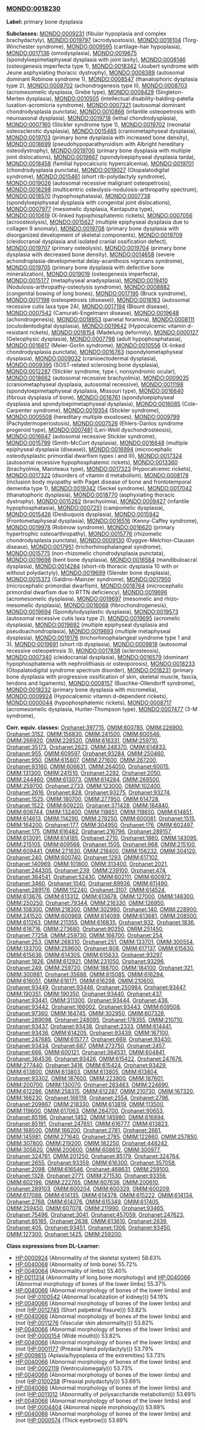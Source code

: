
### [MONDO:0018230](http://purl.obolibrary.org/obo/MONDO_0018230)
**Label:** primary bone dysplasia

**Subclasses:** [MONDO:0009231](http://purl.obolibrary.org/obo/MONDO_0009231) (fibular hypoplasia and complex brachydactyly), [MONDO:0019797](http://purl.obolibrary.org/obo/MONDO_0019797) (acrodysostosis), [MONDO:0018104](http://purl.obolibrary.org/obo/MONDO_0018104) (Torg-Winchester syndrome), [MONDO:0009595](http://purl.obolibrary.org/obo/MONDO_0009595) (cartilage-hair hypoplasia), [MONDO:0017136](http://purl.obolibrary.org/obo/MONDO_0017136) (omodysplasia), [MONDO:0019675](http://purl.obolibrary.org/obo/MONDO_0019675) (spondyloepimetaphyseal dysplasia with joint laxity), [MONDO:0008146](http://purl.obolibrary.org/obo/MONDO_0008146) (osteogenesis imperfecta type 1), [MONDO:0018342](http://purl.obolibrary.org/obo/MONDO_0018342) (Joubert syndrome with Jeune asphyxiating thoracic dystrophy), [MONDO:0008389](http://purl.obolibrary.org/obo/MONDO_0008389) (autosomal dominant Robinow syndrome 1), [MONDO:0008547](http://purl.obolibrary.org/obo/MONDO_0008547) (thanatophoric dysplasia type 2), [MONDO:0008702](http://purl.obolibrary.org/obo/MONDO_0008702) (achondrogenesis type II), [MONDO:0008703](http://purl.obolibrary.org/obo/MONDO_0008703) (acromesomelic dysplasia, Grebe type), [MONDO:0008429](http://purl.obolibrary.org/obo/MONDO_0008429) (Singleton-Merten dysplasia), [MONDO:0010505](http://purl.obolibrary.org/obo/MONDO_0010505) (intellectual disability-balding-patella luxation-acromicria syndrome), [MONDO:0007321](http://purl.obolibrary.org/obo/MONDO_0007321) (autosomal dominant chondrodysplasia punctata), [MONDO:0010866](http://purl.obolibrary.org/obo/MONDO_0010866) (infantile osteopetrosis with neuroaxonal dysplasia), [MONDO:0019718](http://purl.obolibrary.org/obo/MONDO_0019718) (lethal chondrodysplasia), [MONDO:0007160](http://purl.obolibrary.org/obo/MONDO_0007160) (Stickler syndrome type 1), [MONDO:0019702](http://purl.obolibrary.org/obo/MONDO_0019702) (neonatal osteosclerotic dysplasia), [MONDO:0015465](http://purl.obolibrary.org/obo/MONDO_0015465) (craniometaphyseal dysplasia), [MONDO:0019703](http://purl.obolibrary.org/obo/MONDO_0019703) (primary bone dysplasia with increased bone density), [MONDO:0018699](http://purl.obolibrary.org/obo/MONDO_0018699) (pseudohypoparathyroidism with Albright hereditary osteodystrophy), [MONDO:0019700](http://purl.obolibrary.org/obo/MONDO_0019700) (primary bone dysplasia with multiple joint dislocations), [MONDO:0019667](http://purl.obolibrary.org/obo/MONDO_0019667) (spondyloepiphyseal dysplasia tarda), [MONDO:0018458](http://purl.obolibrary.org/obo/MONDO_0018458) (familial hypocalciuric hypercalcemia), [MONDO:0019701](http://purl.obolibrary.org/obo/MONDO_0019701) (chondrodysplasia punctata), [MONDO:0019027](http://purl.obolibrary.org/obo/MONDO_0019027) (Otopalatodigital syndrome), [MONDO:0015461](http://purl.obolibrary.org/obo/MONDO_0015461) (short rib-polydactyly syndrome), [MONDO:0019026](http://purl.obolibrary.org/obo/MONDO_0019026) (autosomal recessive malignant osteopetrosis), [MONDO:0018298](http://purl.obolibrary.org/obo/MONDO_0018298) (multicentric osteolysis-nodulosis-arthropathy spectrum), [MONDO:0018570](http://purl.obolibrary.org/obo/MONDO_0018570) (hypophosphatasia), [MONDO:0007738](http://purl.obolibrary.org/obo/MONDO_0007738) (spondyloepiphyseal dysplasia with congenital joint dislocations), [MONDO:0007977](http://purl.obolibrary.org/obo/MONDO_0007977) (mesomelic dysplasia, Kantaputra type), [MONDO:0010619](http://purl.obolibrary.org/obo/MONDO_0010619) (X-linked hypophosphatemic rickets), [MONDO:0007056](http://purl.obolibrary.org/obo/MONDO_0007056) (acroosteolysis), [MONDO:0015627](http://purl.obolibrary.org/obo/MONDO_0015627) (multiple epiphyseal dysplasia due to collagen 9 anomaly), [MONDO:0019708](http://purl.obolibrary.org/obo/MONDO_0019708) (primary bone dysplasia with disorganized development of skeletal components), [MONDO:0019709](http://purl.obolibrary.org/obo/MONDO_0019709) (cleidocranial dysplasia and isolated cranial ossification defect), [MONDO:0019707](http://purl.obolibrary.org/obo/MONDO_0019707) (primary osteolysis), [MONDO:0019704](http://purl.obolibrary.org/obo/MONDO_0019704) (primary bone dysplasia with decreased bone density), [MONDO:0014658](http://purl.obolibrary.org/obo/MONDO_0014658) (severe achondroplasia-developmental delay-acanthosis nigricans syndrome), [MONDO:0019705](http://purl.obolibrary.org/obo/MONDO_0019705) (primary bone dysplasia with defective bone mineralization), [MONDO:0019019](http://purl.obolibrary.org/obo/MONDO_0019019) (osteogenesis imperfecta), [MONDO:0015177](http://purl.obolibrary.org/obo/MONDO_0015177) (metaphyseal anadysplasia), [MONDO:0019410](http://purl.obolibrary.org/obo/MONDO_0019410) (Nodulosis-arthropathy-osteolysis syndrome), [MONDO:0008882](http://purl.obolibrary.org/obo/MONDO_0008882) (congenital bowing of long bones), [MONDO:0017195](http://purl.obolibrary.org/obo/MONDO_0017195) (Bruck syndrome), [MONDO:0017198](http://purl.obolibrary.org/obo/MONDO_0017198) (osteopetrosis (disease)), [MONDO:0018163](http://purl.obolibrary.org/obo/MONDO_0018163) (autosomal recessive cutis laxa type 2A), [MONDO:0017194](http://purl.obolibrary.org/obo/MONDO_0017194) (Blount disease), [MONDO:0007542](http://purl.obolibrary.org/obo/MONDO_0007542) (Camurati-Engelmann disease), [MONDO:0019648](http://purl.obolibrary.org/obo/MONDO_0019648) (achondrogenesis), [MONDO:0018953](http://purl.obolibrary.org/obo/MONDO_0018953) (parietal foramina), [MONDO:0008111](http://purl.obolibrary.org/obo/MONDO_0008111) (oculodentodigital dysplasia), [MONDO:0019642](http://purl.obolibrary.org/obo/MONDO_0019642) (Hypocalcemic vitamin d-resistant rickets), [MONDO:0018154](http://purl.obolibrary.org/obo/MONDO_0018154) (Madelung deformity), [MONDO:0000127](http://purl.obolibrary.org/obo/MONDO_0000127) (Geleophysic dysplasia), [MONDO:0007798](http://purl.obolibrary.org/obo/MONDO_0007798) (adult hypophosphatasia), [MONDO:0016817](http://purl.obolibrary.org/obo/MONDO_0016817) (Meier-Gorlin syndrome), [MONDO:0010556](http://purl.obolibrary.org/obo/MONDO_0010556) (X-linked chondrodysplasia punctata), [MONDO:0016763](http://purl.obolibrary.org/obo/MONDO_0016763) (spondylometaphyseal dysplasia), [MONDO:0009032](http://purl.obolibrary.org/obo/MONDO_0009032) (cranioectodermal dysplasia), [MONDO:0009395](http://purl.obolibrary.org/obo/MONDO_0009395) (SOST-related sclerosing bone dysplasia), [MONDO:0012287](http://purl.obolibrary.org/obo/MONDO_0012287) (Stickler syndrome, type i, nonsyndromic ocular), [MONDO:0018662](http://purl.obolibrary.org/obo/MONDO_0018662) (autosomal recessive brachyolmia), [MONDO:0009035](http://purl.obolibrary.org/obo/MONDO_0009035) (craniometaphyseal dysplasia, autosomal recessive), [MONDO:0011198](http://purl.obolibrary.org/obo/MONDO_0011198) (spondyloepimetaphyseal dysplasia, Missouri type), [MONDO:0016640](http://purl.obolibrary.org/obo/MONDO_0016640) (fibrous dysplasia of bone), [MONDO:0016761](http://purl.obolibrary.org/obo/MONDO_0016761) (spondyloepiphyseal dysplasia and spondyloepimetaphyseal dysplasia), [MONDO:0016085](http://purl.obolibrary.org/obo/MONDO_0016085) (Cole-Carpenter syndrome), [MONDO:0019354](http://purl.obolibrary.org/obo/MONDO_0019354) (Stickler syndrome), [MONDO:0005508](http://purl.obolibrary.org/obo/MONDO_0005508) (hereditary multiple exostoses), [MONDO:0009799](http://purl.obolibrary.org/obo/MONDO_0009799) (Pachydermoperiostosis), [MONDO:0007526](http://purl.obolibrary.org/obo/MONDO_0007526) (Ehlers-Danlos syndrome progeroid type), [MONDO:0007481](http://purl.obolibrary.org/obo/MONDO_0007481) (Leri-Weill dyschondrosteosis), [MONDO:0016647](http://purl.obolibrary.org/obo/MONDO_0016647) (autosomal recessive Stickler syndrome), [MONDO:0015799](http://purl.obolibrary.org/obo/MONDO_0015799) (Smith-McCort dysplasia), [MONDO:0016648](http://purl.obolibrary.org/obo/MONDO_0016648) (multiple epiphyseal dysplasia (disease)), [MONDO:0016994](http://purl.obolibrary.org/obo/MONDO_0016994) (microcephalic osteodysplastic primordial dwarfism types i and III), [MONDO:0017324](http://purl.obolibrary.org/obo/MONDO_0017324) (autosomal recessive hypophosphatemic rickets), [MONDO:0013360](http://purl.obolibrary.org/obo/MONDO_0013360) (brachyolmia, Maroteaux type), [MONDO:0017323](http://purl.obolibrary.org/obo/MONDO_0017323) (Hypocalcemic rickets), [MONDO:0017322](http://purl.obolibrary.org/obo/MONDO_0017322) (disorders of vitamin d metabolism), [MONDO:0008178](http://purl.obolibrary.org/obo/MONDO_0008178) (inclusion body myopathy with Paget disease of bone and frontotemporal dementia type 1), [MONDO:0019342](http://purl.obolibrary.org/obo/MONDO_0019342) (Seckel syndrome), [MONDO:0017042](http://purl.obolibrary.org/obo/MONDO_0017042) (thanatophoric dysplasia), [MONDO:0018770](http://purl.obolibrary.org/obo/MONDO_0018770) (asphyxiating thoracic dystrophy), [MONDO:0015262](http://purl.obolibrary.org/obo/MONDO_0015262) (brachyolmia), [MONDO:0009427](http://purl.obolibrary.org/obo/MONDO_0009427) (infantile hypophosphatasia), [MONDO:0007251](http://purl.obolibrary.org/obo/MONDO_0007251) (campomelic dysplasia), [MONDO:0015426](http://purl.obolibrary.org/obo/MONDO_0015426) (Desbuquois dysplasia), [MONDO:0015942](http://purl.obolibrary.org/obo/MONDO_0015942) (Frontometaphyseal dysplasia), [MONDO:0016516](http://purl.obolibrary.org/obo/MONDO_0016516) (Kenny-Caffey syndrome), [MONDO:0019978](http://purl.obolibrary.org/obo/MONDO_0019978) (Robinow syndrome), [MONDO:0016620](http://purl.obolibrary.org/obo/MONDO_0016620) (primary hypertrophic osteoarthropathy), [MONDO:0015776](http://purl.obolibrary.org/obo/MONDO_0015776) (rhizomelic chondrodysplasia punctata), [MONDO:0009130](http://purl.obolibrary.org/obo/MONDO_0009130) (Dyggve-Melchior-Clausen disease), [MONDO:0017951](http://purl.obolibrary.org/obo/MONDO_0017951) (trichorhinophalangeal syndrome), [MONDO:0015775](http://purl.obolibrary.org/obo/MONDO_0015775) (non-rhizomelic chondrodysplasia punctata), [MONDO:0019698](http://purl.obolibrary.org/obo/MONDO_0019698) (bent bone dysplasia), [MONDO:0016584](http://purl.obolibrary.org/obo/MONDO_0016584) (mandibuloacral dysplasia), [MONDO:0014284](http://purl.obolibrary.org/obo/MONDO_0014284) (short-rib thoracic dysplasia 10 with or without polydactyly), [MONDO:0019699](http://purl.obolibrary.org/obo/MONDO_0019699) (Slender bone dysplasia), [MONDO:0015373](http://purl.obolibrary.org/obo/MONDO_0015373) (Saldino-Mainzer syndrome), [MONDO:0017950](http://purl.obolibrary.org/obo/MONDO_0017950) (microcephalic primordial dwarfism), [MONDO:0018764](http://purl.obolibrary.org/obo/MONDO_0018764) (microcephalic primordial dwarfism due to RTTN deficiency), [MONDO:0019696](http://purl.obolibrary.org/obo/MONDO_0019696) (acromesomelic dysplasia), [MONDO:0019697](http://purl.obolibrary.org/obo/MONDO_0019697) (mesomelic and rhizo-mesomelic dysplasia), [MONDO:0016068](http://purl.obolibrary.org/obo/MONDO_0016068) (fibrochondrogenesis), [MONDO:0019694](http://purl.obolibrary.org/obo/MONDO_0019694) (Spondylodysplastic dysplasia), [MONDO:0019573](http://purl.obolibrary.org/obo/MONDO_0019573) (autosomal recessive cutis laxa type 2), [MONDO:0019695](http://purl.obolibrary.org/obo/MONDO_0019695) (acromelic dysplasia), [MONDO:0019692](http://purl.obolibrary.org/obo/MONDO_0019692) (multiple epiphyseal dysplasia and pseudoachondroplasia), [MONDO:0019693](http://purl.obolibrary.org/obo/MONDO_0019693) (multiple metaphyseal dysplasia), [MONDO:0019176](http://purl.obolibrary.org/obo/MONDO_0019176) (trichorhinophalangeal syndrome type 1 and 3), [MONDO:0019691](http://purl.obolibrary.org/obo/MONDO_0019691) (short rib dysplasia), [MONDO:0009818](http://purl.obolibrary.org/obo/MONDO_0009818) (autosomal recessive osteopetrosis 3), [MONDO:0017838](http://purl.obolibrary.org/obo/MONDO_0017838) (sclerosteosis), [MONDO:0007340](http://purl.obolibrary.org/obo/MONDO_0007340) (cleidocranial dysplasia), [MONDO:0016579](http://purl.obolibrary.org/obo/MONDO_0016579) (dominant hypophosphatemia with nephrolithiasis or osteoporosis), [MONDO:0018233](http://purl.obolibrary.org/obo/MONDO_0018233) (Otopalatodigital syndrome spectrum disorder), [MONDO:0018231](http://purl.obolibrary.org/obo/MONDO_0018231) (primary bone dysplasia with progressive ossification of skin, skeletal muscle, fascia, tendons and ligaments), [MONDO:0008157](http://purl.obolibrary.org/obo/MONDO_0008157) (Buschke-Ollendorff syndrome), [MONDO:0018232](http://purl.obolibrary.org/obo/MONDO_0018232) (primary bone dysplasia with micromelia), [MONDO:0009924](http://purl.obolibrary.org/obo/MONDO_0009924) (Hypocalcemic vitamin d-dependent rickets), [MONDO:0000044](http://purl.obolibrary.org/obo/MONDO_0000044) (hypophosphatemic rickets), [MONDO:0008717](http://purl.obolibrary.org/obo/MONDO_0008717) (acromesomelic dysplasia, Hunter-Thompson type), [MONDO:0007477](http://purl.obolibrary.org/obo/MONDO_0007477) (3-M syndrome), 

**Corr. equiv. classes:** [Orphanet:397715](http://www.orpha.net/ORDO/Orphanet_397715), [OMIM:600785](http://purl.obolibrary.org/obo/OMIM_600785), [OMIM:226900](http://purl.obolibrary.org/obo/OMIM_226900), [Orphanet:3152](http://www.orpha.net/ORDO/Orphanet_3152), [OMIM:156830](http://purl.obolibrary.org/obo/OMIM_156830), [OMIM:241500](http://purl.obolibrary.org/obo/OMIM_241500), [OMIM:600546](http://purl.obolibrary.org/obo/OMIM_600546), [OMIM:266920](http://purl.obolibrary.org/obo/OMIM_266920), [OMIM:228520](http://purl.obolibrary.org/obo/OMIM_228520), [OMIM:616331](http://purl.obolibrary.org/obo/OMIM_616331), [OMIM:259710](http://purl.obolibrary.org/obo/OMIM_259710), [Orphanet:35173](http://www.orpha.net/ORDO/Orphanet_35173), [Orphanet:2623](http://www.orpha.net/ORDO/Orphanet_2623), [OMIM:248370](http://purl.obolibrary.org/obo/OMIM_248370), [OMIM:614833](http://purl.obolibrary.org/obo/OMIM_614833), [Orphanet:955](http://www.orpha.net/ORDO/Orphanet_955), [OMIM:609597](http://purl.obolibrary.org/obo/OMIM_609597), [Orphanet:93284](http://www.orpha.net/ORDO/Orphanet_93284), [OMIM:250460](http://purl.obolibrary.org/obo/OMIM_250460), [Orphanet:950](http://www.orpha.net/ORDO/Orphanet_950), [OMIM:615807](http://purl.obolibrary.org/obo/OMIM_615807), [OMIM:271600](http://purl.obolibrary.org/obo/OMIM_271600), [OMIM:267200](http://purl.obolibrary.org/obo/OMIM_267200), [Orphanet:93160](http://www.orpha.net/ORDO/Orphanet_93160), [OMIM:606631](http://purl.obolibrary.org/obo/OMIM_606631), [OMIM:264050](http://purl.obolibrary.org/obo/OMIM_264050), [Orphanet:60015](http://www.orpha.net/ORDO/Orphanet_60015), [OMIM:131300](http://purl.obolibrary.org/obo/OMIM_131300), [OMIM:241510](http://purl.obolibrary.org/obo/OMIM_241510), [Orphanet:2292](http://www.orpha.net/ORDO/Orphanet_2292), [Orphanet:2050](http://www.orpha.net/ORDO/Orphanet_2050), [OMIM:244460](http://purl.obolibrary.org/obo/OMIM_244460), [OMIM:613073](http://purl.obolibrary.org/obo/OMIM_613073), [OMIM:614284](http://purl.obolibrary.org/obo/OMIM_614284), [OMIM:269500](http://purl.obolibrary.org/obo/OMIM_269500), [OMIM:259700](http://purl.obolibrary.org/obo/OMIM_259700), [Orphanet:2733](http://www.orpha.net/ORDO/Orphanet_2733), [OMIM:123000](http://purl.obolibrary.org/obo/OMIM_123000), [OMIM:102400](http://purl.obolibrary.org/obo/OMIM_102400), [Orphanet:2616](http://www.orpha.net/ORDO/Orphanet_2616), [Orphanet:828](http://www.orpha.net/ORDO/Orphanet_828), [Orphanet:93275](http://www.orpha.net/ORDO/Orphanet_93275), [Orphanet:93274](http://www.orpha.net/ORDO/Orphanet_93274), [Orphanet:1525](http://www.orpha.net/ORDO/Orphanet_1525), [OMIM:180700](http://purl.obolibrary.org/obo/OMIM_180700), [OMIM:277950](http://purl.obolibrary.org/obo/OMIM_277950), [OMIM:614728](http://purl.obolibrary.org/obo/OMIM_614728), [Orphanet:1522](http://www.orpha.net/ORDO/Orphanet_1522), [OMIM:609220](http://purl.obolibrary.org/obo/OMIM_609220), [Orphanet:371428](http://www.orpha.net/ORDO/Orphanet_371428), [OMIM:184840](http://purl.obolibrary.org/obo/OMIM_184840), [OMIM:606744](http://purl.obolibrary.org/obo/OMIM_606744), [OMIM:132400](http://purl.obolibrary.org/obo/OMIM_132400), [OMIM:118651](http://purl.obolibrary.org/obo/OMIM_118651), [OMIM:118650](http://purl.obolibrary.org/obo/OMIM_118650), [OMIM:614851](http://purl.obolibrary.org/obo/OMIM_614851), [OMIM:614613](http://purl.obolibrary.org/obo/OMIM_614613), [OMIM:114290](http://purl.obolibrary.org/obo/OMIM_114290), [OMIM:278250](http://purl.obolibrary.org/obo/OMIM_278250), [OMIM:600081](http://purl.obolibrary.org/obo/OMIM_600081), [Orphanet:1515](http://www.orpha.net/ORDO/Orphanet_1515), [OMIM:164200](http://purl.obolibrary.org/obo/OMIM_164200), [Orphanet:177](http://www.orpha.net/ORDO/Orphanet_177), [OMIM:304950](http://purl.obolibrary.org/obo/OMIM_304950), [Orphanet:176](http://www.orpha.net/ORDO/Orphanet_176), [OMIM:602497](http://purl.obolibrary.org/obo/OMIM_602497), [Orphanet:175](http://www.orpha.net/ORDO/Orphanet_175), [OMIM:616482](http://purl.obolibrary.org/obo/OMIM_616482), [Orphanet:216796](http://www.orpha.net/ORDO/Orphanet_216796), [Orphanet:289157](http://www.orpha.net/ORDO/Orphanet_289157), [OMIM:613091](http://purl.obolibrary.org/obo/OMIM_613091), [OMIM:614185](http://purl.obolibrary.org/obo/OMIM_614185), [Orphanet:2710](http://www.orpha.net/ORDO/Orphanet_2710), [Orphanet:1860](http://www.orpha.net/ORDO/Orphanet_1860), [OMIM:143095](http://purl.obolibrary.org/obo/OMIM_143095), [OMIM:215105](http://purl.obolibrary.org/obo/OMIM_215105), [OMIM:609566](http://purl.obolibrary.org/obo/OMIM_609566), [Orphanet:1505](http://www.orpha.net/ORDO/Orphanet_1505), [Orphanet:968](http://www.orpha.net/ORDO/Orphanet_968), [OMIM:215100](http://purl.obolibrary.org/obo/OMIM_215100), [OMIM:609441](http://purl.obolibrary.org/obo/OMIM_609441), [OMIM:271630](http://purl.obolibrary.org/obo/OMIM_271630), [OMIM:218400](http://purl.obolibrary.org/obo/OMIM_218400), [OMIM:156232](http://purl.obolibrary.org/obo/OMIM_156232), [OMIM:304120](http://purl.obolibrary.org/obo/OMIM_304120), [Orphanet:240](http://www.orpha.net/ORDO/Orphanet_240), [OMIM:600740](http://purl.obolibrary.org/obo/OMIM_600740), [Orphanet:1293](http://www.orpha.net/ORDO/Orphanet_1293), [OMIM:617102](http://purl.obolibrary.org/obo/OMIM_617102), [Orphanet:140969](http://www.orpha.net/ORDO/Orphanet_140969), [OMIM:101800](http://purl.obolibrary.org/obo/OMIM_101800), [OMIM:313400](http://purl.obolibrary.org/obo/OMIM_313400), [Orphanet:2021](http://www.orpha.net/ORDO/Orphanet_2021), [Orphanet:244305](http://www.orpha.net/ORDO/Orphanet_244305), [Orphanet:239](http://www.orpha.net/ORDO/Orphanet_239), [OMIM:239100](http://purl.obolibrary.org/obo/OMIM_239100), [Orphanet:474](http://www.orpha.net/ORDO/Orphanet_474), [Orphanet:364541](http://www.orpha.net/ORDO/Orphanet_364541), [Orphanet:52430](http://www.orpha.net/ORDO/Orphanet_52430), [OMIM:602111](http://purl.obolibrary.org/obo/OMIM_602111), [OMIM:600972](http://purl.obolibrary.org/obo/OMIM_600972), [Orphanet:3460](http://www.orpha.net/ORDO/Orphanet_3460), [Orphanet:1040](http://www.orpha.net/ORDO/Orphanet_1040), [Orphanet:89936](http://www.orpha.net/ORDO/Orphanet_89936), [OMIM:611490](http://purl.obolibrary.org/obo/OMIM_611490), [Orphanet:289176](http://www.orpha.net/ORDO/Orphanet_289176), [OMIM:112240](http://purl.obolibrary.org/obo/OMIM_112240), [Orphanet:3107](http://www.orpha.net/ORDO/Orphanet_3107), [OMIM:614524](http://purl.obolibrary.org/obo/OMIM_614524), [OMIM:613676](http://purl.obolibrary.org/obo/OMIM_613676), [OMIM:613312](http://purl.obolibrary.org/obo/OMIM_613312), [OMIM:613678](http://purl.obolibrary.org/obo/OMIM_613678), [OMIM:127000](http://purl.obolibrary.org/obo/OMIM_127000), [OMIM:146300](http://purl.obolibrary.org/obo/OMIM_146300), [OMIM:250250](http://purl.obolibrary.org/obo/OMIM_250250), [Orphanet:79344](http://www.orpha.net/ORDO/Orphanet_79344), [OMIM:216330](http://purl.obolibrary.org/obo/OMIM_216330), [OMIM:126950](http://purl.obolibrary.org/obo/OMIM_126950), [OMIM:108300](http://purl.obolibrary.org/obo/OMIM_108300), [OMIM:218300](http://purl.obolibrary.org/obo/OMIM_218300), [OMIM:302960](http://purl.obolibrary.org/obo/OMIM_302960), [Orphanet:140](http://www.orpha.net/ORDO/Orphanet_140), [OMIM:228900](http://purl.obolibrary.org/obo/OMIM_228900), [OMIM:241520](http://purl.obolibrary.org/obo/OMIM_241520), [OMIM:600969](http://purl.obolibrary.org/obo/OMIM_600969), [OMIM:614099](http://purl.obolibrary.org/obo/OMIM_614099), [OMIM:613681](http://purl.obolibrary.org/obo/OMIM_613681), [OMIM:208500](http://purl.obolibrary.org/obo/OMIM_208500), [OMIM:611263](http://purl.obolibrary.org/obo/OMIM_611263), [OMIM:211355](http://purl.obolibrary.org/obo/OMIM_211355), [OMIM:616835](http://purl.obolibrary.org/obo/OMIM_616835), [Orphanet:932](http://www.orpha.net/ORDO/Orphanet_932), [Orphanet:1836](http://www.orpha.net/ORDO/Orphanet_1836), [OMIM:616716](http://purl.obolibrary.org/obo/OMIM_616716), [OMIM:273680](http://purl.obolibrary.org/obo/OMIM_273680), [Orphanet:90350](http://www.orpha.net/ORDO/Orphanet_90350), [OMIM:251450](http://purl.obolibrary.org/obo/OMIM_251450), [Orphanet:77258](http://www.orpha.net/ORDO/Orphanet_77258), [OMIM:259730](http://purl.obolibrary.org/obo/OMIM_259730), [OMIM:166700](http://purl.obolibrary.org/obo/OMIM_166700), [Orphanet:254](http://www.orpha.net/ORDO/Orphanet_254), [Orphanet:253](http://www.orpha.net/ORDO/Orphanet_253), [OMIM:268310](http://purl.obolibrary.org/obo/OMIM_268310), [Orphanet:251](http://www.orpha.net/ORDO/Orphanet_251), [OMIM:133701](http://purl.obolibrary.org/obo/OMIM_133701), [OMIM:300554](http://purl.obolibrary.org/obo/OMIM_300554), [OMIM:133700](http://purl.obolibrary.org/obo/OMIM_133700), [OMIM:259600](http://purl.obolibrary.org/obo/OMIM_259600), [Orphanet:808](http://www.orpha.net/ORDO/Orphanet_808), [OMIM:617137](http://purl.obolibrary.org/obo/OMIM_617137), [OMIM:615630](http://purl.obolibrary.org/obo/OMIM_615630), [OMIM:615636](http://purl.obolibrary.org/obo/OMIM_615636), [OMIM:614305](http://purl.obolibrary.org/obo/OMIM_614305), [OMIM:615633](http://purl.obolibrary.org/obo/OMIM_615633), [Orphanet:93297](http://www.orpha.net/ORDO/Orphanet_93297), [Orphanet:1826](http://www.orpha.net/ORDO/Orphanet_1826), [OMIM:612921](http://purl.obolibrary.org/obo/OMIM_612921), [OMIM:231050](http://purl.obolibrary.org/obo/OMIM_231050), [Orphanet:93296](http://www.orpha.net/ORDO/Orphanet_93296), [Orphanet:249](http://www.orpha.net/ORDO/Orphanet_249), [OMIM:259720](http://purl.obolibrary.org/obo/OMIM_259720), [OMIM:188700](http://purl.obolibrary.org/obo/OMIM_188700), [OMIM:184100](http://purl.obolibrary.org/obo/OMIM_184100), [Orphanet:321](http://www.orpha.net/ORDO/Orphanet_321), [OMIM:300881](http://purl.obolibrary.org/obo/OMIM_300881), [Orphanet:35688](http://www.orpha.net/ORDO/Orphanet_35688), [OMIM:615085](http://purl.obolibrary.org/obo/OMIM_615085), [OMIM:616294](http://purl.obolibrary.org/obo/OMIM_616294), [OMIM:616051](http://purl.obolibrary.org/obo/OMIM_616051), [OMIM:616171](http://purl.obolibrary.org/obo/OMIM_616171), [OMIM:616298](http://purl.obolibrary.org/obo/OMIM_616298), [OMIM:210600](http://purl.obolibrary.org/obo/OMIM_210600), [Orphanet:93449](http://www.orpha.net/ORDO/Orphanet_93449), [Orphanet:93446](http://www.orpha.net/ORDO/Orphanet_93446), [Orphanet:250984](http://www.orpha.net/ORDO/Orphanet_250984), [Orphanet:93447](http://www.orpha.net/ORDO/Orphanet_93447), [OMIM:190351](http://purl.obolibrary.org/obo/OMIM_190351), [OMIM:190350](http://purl.obolibrary.org/obo/OMIM_190350), [Orphanet:93440](http://www.orpha.net/ORDO/Orphanet_93440), [Orphanet:437](http://www.orpha.net/ORDO/Orphanet_437), [Orphanet:93441](http://www.orpha.net/ORDO/Orphanet_93441), [OMIM:311300](http://purl.obolibrary.org/obo/OMIM_311300), [Orphanet:93444](http://www.orpha.net/ORDO/Orphanet_93444), [Orphanet:436](http://www.orpha.net/ORDO/Orphanet_436), [Orphanet:93442](http://www.orpha.net/ORDO/Orphanet_93442), [Orphanet:166002](http://www.orpha.net/ORDO/Orphanet_166002), [Orphanet:93443](http://www.orpha.net/ORDO/Orphanet_93443), [OMIM:609508](http://purl.obolibrary.org/obo/OMIM_609508), [Orphanet:97360](http://www.orpha.net/ORDO/Orphanet_97360), [OMIM:164745](http://purl.obolibrary.org/obo/OMIM_164745), [OMIM:302950](http://purl.obolibrary.org/obo/OMIM_302950), [OMIM:607326](http://purl.obolibrary.org/obo/OMIM_607326), [Orphanet:289098](http://www.orpha.net/ORDO/Orphanet_289098), [Orphanet:248095](http://www.orpha.net/ORDO/Orphanet_248095), [Orphanet:178355](http://www.orpha.net/ORDO/Orphanet_178355), [OMIM:210710](http://purl.obolibrary.org/obo/OMIM_210710), [Orphanet:93437](http://www.orpha.net/ORDO/Orphanet_93437), [Orphanet:93438](http://www.orpha.net/ORDO/Orphanet_93438), [Orphanet:2333](http://www.orpha.net/ORDO/Orphanet_2333), [OMIM:614441](http://purl.obolibrary.org/obo/OMIM_614441), [Orphanet:93436](http://www.orpha.net/ORDO/Orphanet_93436), [OMIM:614205](http://purl.obolibrary.org/obo/OMIM_614205), [Orphanet:93439](http://www.orpha.net/ORDO/Orphanet_93439), [OMIM:167100](http://purl.obolibrary.org/obo/OMIM_167100), [Orphanet:247685](http://www.orpha.net/ORDO/Orphanet_247685), [OMIM:615777](http://purl.obolibrary.org/obo/OMIM_615777), [Orphanet:669](http://www.orpha.net/ORDO/Orphanet_669), [Orphanet:93430](http://www.orpha.net/ORDO/Orphanet_93430), [Orphanet:93434](http://www.orpha.net/ORDO/Orphanet_93434), [Orphanet:667](http://www.orpha.net/ORDO/Orphanet_667), [OMIM:273750](http://purl.obolibrary.org/obo/OMIM_273750), [Orphanet:2457](http://www.orpha.net/ORDO/Orphanet_2457), [Orphanet:666](http://www.orpha.net/ORDO/Orphanet_666), [OMIM:600121](http://purl.obolibrary.org/obo/OMIM_600121), [Orphanet:364531](http://www.orpha.net/ORDO/Orphanet_364531), [OMIM:604841](http://purl.obolibrary.org/obo/OMIM_604841), [Orphanet:364536](http://www.orpha.net/ORDO/Orphanet_364536), [Orphanet:93426](http://www.orpha.net/ORDO/Orphanet_93426), [OMIM:615422](http://purl.obolibrary.org/obo/OMIM_615422), [Orphanet:247676](http://www.orpha.net/ORDO/Orphanet_247676), [OMIM:277440](http://purl.obolibrary.org/obo/OMIM_277440), [Orphanet:3416](http://www.orpha.net/ORDO/Orphanet_3416), [OMIM:615424](http://purl.obolibrary.org/obo/OMIM_615424), [Orphanet:93429](http://www.orpha.net/ORDO/Orphanet_93429), [OMIM:613800](http://purl.obolibrary.org/obo/OMIM_613800), [OMIM:613803](http://purl.obolibrary.org/obo/OMIM_613803), [OMIM:613805](http://purl.obolibrary.org/obo/OMIM_613805), [OMIM:613804](http://purl.obolibrary.org/obo/OMIM_613804), [Orphanet:93302](http://www.orpha.net/ORDO/Orphanet_93302), [OMIM:187600](http://purl.obolibrary.org/obo/OMIM_187600), [OMIM:223800](http://purl.obolibrary.org/obo/OMIM_223800), [OMIM:187601](http://purl.obolibrary.org/obo/OMIM_187601), [OMIM:200700](http://purl.obolibrary.org/obo/OMIM_200700), [OMIM:130070](http://purl.obolibrary.org/obo/OMIM_130070), [Orphanet:263463](http://www.orpha.net/ORDO/Orphanet_263463), [OMIM:224690](http://purl.obolibrary.org/obo/OMIM_224690), [OMIM:612286](http://purl.obolibrary.org/obo/OMIM_612286), [OMIM:258315](http://purl.obolibrary.org/obo/OMIM_258315), [OMIM:612287](http://purl.obolibrary.org/obo/OMIM_612287), [OMIM:210730](http://purl.obolibrary.org/obo/OMIM_210730), [OMIM:167320](http://purl.obolibrary.org/obo/OMIM_167320), [OMIM:166230](http://purl.obolibrary.org/obo/OMIM_166230), [Orphanet:166119](http://www.orpha.net/ORDO/Orphanet_166119), [Orphanet:2554](http://www.orpha.net/ORDO/Orphanet_2554), [Orphanet:2796](http://www.orpha.net/ORDO/Orphanet_2796), [Orphanet:209867](http://www.orpha.net/ORDO/Orphanet_209867), [OMIM:218330](http://purl.obolibrary.org/obo/OMIM_218330), [OMIM:613819](http://purl.obolibrary.org/obo/OMIM_613819), [OMIM:113500](http://purl.obolibrary.org/obo/OMIM_113500), [OMIM:119600](http://purl.obolibrary.org/obo/OMIM_119600), [OMIM:617063](http://purl.obolibrary.org/obo/OMIM_617063), [OMIM:264700](http://purl.obolibrary.org/obo/OMIM_264700), [Orphanet:90653](http://www.orpha.net/ORDO/Orphanet_90653), [Orphanet:85196](http://www.orpha.net/ORDO/Orphanet_85196), [Orphanet:1452](http://www.orpha.net/ORDO/Orphanet_1452), [OMIM:145980](http://purl.obolibrary.org/obo/OMIM_145980), [OMIM:616894](http://purl.obolibrary.org/obo/OMIM_616894), [Orphanet:85191](http://www.orpha.net/ORDO/Orphanet_85191), [Orphanet:247651](http://www.orpha.net/ORDO/Orphanet_247651), [OMIM:616777](http://purl.obolibrary.org/obo/OMIM_616777), [OMIM:613823](http://purl.obolibrary.org/obo/OMIM_613823), [OMIM:168500](http://purl.obolibrary.org/obo/OMIM_168500), [OMIM:166200](http://purl.obolibrary.org/obo/OMIM_166200), [Orphanet:2781](http://www.orpha.net/ORDO/Orphanet_2781), [Orphanet:2661](http://www.orpha.net/ORDO/Orphanet_2661), [OMIM:145981](http://purl.obolibrary.org/obo/OMIM_145981), [OMIM:271640](http://purl.obolibrary.org/obo/OMIM_271640), [Orphanet:2785](http://www.orpha.net/ORDO/Orphanet_2785), [OMIM:122860](http://purl.obolibrary.org/obo/OMIM_122860), [OMIM:257850](http://purl.obolibrary.org/obo/OMIM_257850), [OMIM:307800](http://purl.obolibrary.org/obo/OMIM_307800), [OMIM:219200](http://purl.obolibrary.org/obo/OMIM_219200), [OMIM:182250](http://purl.obolibrary.org/obo/OMIM_182250), [Orphanet:448242](http://www.orpha.net/ORDO/Orphanet_448242), [OMIM:305620](http://purl.obolibrary.org/obo/OMIM_305620), [OMIM:200600](http://purl.obolibrary.org/obo/OMIM_200600), [OMIM:608612](http://purl.obolibrary.org/obo/OMIM_608612), [OMIM:300977](http://purl.obolibrary.org/obo/OMIM_300977), [Orphanet:324761](http://www.orpha.net/ORDO/Orphanet_324761), [OMIM:201250](http://purl.obolibrary.org/obo/OMIM_201250), [Orphanet:85179](http://www.orpha.net/ORDO/Orphanet_85179), [Orphanet:324764](http://www.orpha.net/ORDO/Orphanet_324764), [Orphanet:2655](http://www.orpha.net/ORDO/Orphanet_2655), [Orphanet:93359](http://www.orpha.net/ORDO/Orphanet_93359), [OMIM:616300](http://purl.obolibrary.org/obo/OMIM_616300), [Orphanet:357058](http://www.orpha.net/ORDO/Orphanet_357058), [Orphanet:2098](http://www.orpha.net/ORDO/Orphanet_2098), [OMIM:616546](http://purl.obolibrary.org/obo/OMIM_616546), [Orphanet:468631](http://www.orpha.net/ORDO/Orphanet_468631), [OMIM:259100](http://purl.obolibrary.org/obo/OMIM_259100), [Orphanet:1328](http://www.orpha.net/ORDO/Orphanet_1328), [Orphanet:2771](http://www.orpha.net/ORDO/Orphanet_2771), [OMIM:271530](http://purl.obolibrary.org/obo/OMIM_271530), [Orphanet:93356](http://www.orpha.net/ORDO/Orphanet_93356), [OMIM:602196](http://purl.obolibrary.org/obo/OMIM_602196), [OMIM:222765](http://purl.obolibrary.org/obo/OMIM_222765), [OMIM:607636](http://purl.obolibrary.org/obo/OMIM_607636), [OMIM:200610](http://purl.obolibrary.org/obo/OMIM_200610), [Orphanet:289103](http://www.orpha.net/ORDO/Orphanet_289103), [OMIM:600204](http://purl.obolibrary.org/obo/OMIM_600204), [OMIM:600329](http://purl.obolibrary.org/obo/OMIM_600329), [OMIM:600209](http://purl.obolibrary.org/obo/OMIM_600209), [OMIM:617088](http://purl.obolibrary.org/obo/OMIM_617088), [OMIM:614135](http://purl.obolibrary.org/obo/OMIM_614135), [OMIM:614378](http://purl.obolibrary.org/obo/OMIM_614378), [OMIM:615222](http://purl.obolibrary.org/obo/OMIM_615222), [OMIM:614134](http://purl.obolibrary.org/obo/OMIM_614134), [Orphanet:2768](http://www.orpha.net/ORDO/Orphanet_2768), [OMIM:614376](http://purl.obolibrary.org/obo/OMIM_614376), [OMIM:615349](http://purl.obolibrary.org/obo/OMIM_615349), [OMIM:617405](http://purl.obolibrary.org/obo/OMIM_617405), [OMIM:259450](http://purl.obolibrary.org/obo/OMIM_259450), [OMIM:607078](http://purl.obolibrary.org/obo/OMIM_607078), [OMIM:211990](http://purl.obolibrary.org/obo/OMIM_211990), [Orphanet:93465](http://www.orpha.net/ORDO/Orphanet_93465), [Orphanet:75496](http://www.orpha.net/ORDO/Orphanet_75496), [Orphanet:3041](http://www.orpha.net/ORDO/Orphanet_3041), [Orphanet:457059](http://www.orpha.net/ORDO/Orphanet_457059), [Orphanet:247623](http://www.orpha.net/ORDO/Orphanet_247623), [Orphanet:85165](http://www.orpha.net/ORDO/Orphanet_85165), [Orphanet:2636](http://www.orpha.net/ORDO/Orphanet_2636), [OMIM:613610](http://purl.obolibrary.org/obo/OMIM_613610), [Orphanet:2639](http://www.orpha.net/ORDO/Orphanet_2639), [Orphanet:405](http://www.orpha.net/ORDO/Orphanet_405), [Orphanet:93451](http://www.orpha.net/ORDO/Orphanet_93451), [Orphanet:1306](http://www.orpha.net/ORDO/Orphanet_1306), [Orphanet:93450](http://www.orpha.net/ORDO/Orphanet_93450), [OMIM:127300](http://purl.obolibrary.org/obo/OMIM_127300), [Orphanet:1425](http://www.orpha.net/ORDO/Orphanet_1425), [OMIM:259200](http://purl.obolibrary.org/obo/OMIM_259200), 

**Class expressions from DL-Learner:**

- [HP:0000924](http://purl.obolibrary.org/obo/HP_0000924) (Abnormality of the skeletal system) 58.63%
- [HP:0040068](http://purl.obolibrary.org/obo/HP_0040068) (Abnormality of limb bone) 55.72%
- [HP:0040064](http://purl.obolibrary.org/obo/HP_0040064) (Abnormality of limbs) 55.40%
- [HP:0011314](http://purl.obolibrary.org/obo/HP_0011314) (Abnormality of long bone morphology) and [HP:0040066](http://purl.obolibrary.org/obo/HP_0040066) (Abnormal morphology of bones of the lower limbs) 55.37%
- [HP:0040066](http://purl.obolibrary.org/obo/HP_0040066) (Abnormal morphology of bones of the lower limbs) and (not ([HP:0100542](http://purl.obolibrary.org/obo/HP_0100542) (Abnormal localization of kidney))) 54.19%
- [HP:0040066](http://purl.obolibrary.org/obo/HP_0040066) (Abnormal morphology of bones of the lower limbs) and (not ([HP:0012745](http://purl.obolibrary.org/obo/HP_0012745) (Short palpebral fissure))) 53.82%
- [HP:0040066](http://purl.obolibrary.org/obo/HP_0040066) (Abnormal morphology of bones of the lower limbs) and (not ([HP:0011276](http://purl.obolibrary.org/obo/HP_0011276) (Vascular skin abnormality))) 53.82%
- [HP:0040066](http://purl.obolibrary.org/obo/HP_0040066) (Abnormal morphology of bones of the lower limbs) and (not ([HP:0000154](http://purl.obolibrary.org/obo/HP_0000154) (Wide mouth))) 53.82%
- [HP:0040066](http://purl.obolibrary.org/obo/HP_0040066) (Abnormal morphology of bones of the lower limbs) and (not ([HP:0001177](http://purl.obolibrary.org/obo/HP_0001177) (Preaxial hand polydactyly))) 53.79%
- [HP:0009815](http://purl.obolibrary.org/obo/HP_0009815) (Aplasia/hypoplasia of the extremities) 53.73%
- [HP:0040066](http://purl.obolibrary.org/obo/HP_0040066) (Abnormal morphology of bones of the lower limbs) and (not ([HP:0002119](http://purl.obolibrary.org/obo/HP_0002119) (Ventriculomegaly))) 53.73%
- [HP:0040066](http://purl.obolibrary.org/obo/HP_0040066) (Abnormal morphology of bones of the lower limbs) and (not ([HP:0100258](http://purl.obolibrary.org/obo/HP_0100258) (Preaxial polydactyly))) 53.69%
- [HP:0040066](http://purl.obolibrary.org/obo/HP_0040066) (Abnormal morphology of bones of the lower limbs) and (not ([HP:0011012](http://purl.obolibrary.org/obo/HP_0011012) (Abnormality of polysaccharide metabolism))) 53.69%
- [HP:0040066](http://purl.obolibrary.org/obo/HP_0040066) (Abnormal morphology of bones of the lower limbs) and (not ([HP:0004404](http://purl.obolibrary.org/obo/HP_0004404) (Abnormal nipple morphology))) 53.69%
- [HP:0040066](http://purl.obolibrary.org/obo/HP_0040066) (Abnormal morphology of bones of the lower limbs) and (not ([HP:0000574](http://purl.obolibrary.org/obo/HP_0000574) (Thick eyebrow))) 53.69%


